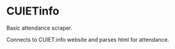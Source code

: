 # CUIETinfo
Basic attendance scraper.

Connects to CUIET.info website and parses html for attendance.
